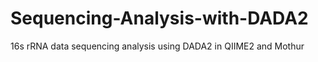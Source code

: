 # Sequencing-Analysis-with-DADA2
16s rRNA data sequencing analysis using DADA2 in QIIME2 and Mothur
